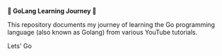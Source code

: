 **🦦 GoLang Learning Journey 🚀**

This repository documents my journey of learning the Go programming language (also known as Golang) from various YouTube tutorials.

Lets' Go